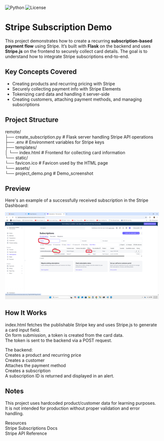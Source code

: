![Python](https://img.shields.io/badge/python-3.10%2B-blue)
![License](https://img.shields.io/badge/license-MIT-green)

# Stripe Subscription Demo

This project demonstrates how to create a recurring **subscription-based payment flow** using Stripe. It’s built with **Flask** on the backend and uses **Stripe.js** on the frontend to securely collect card details. The goal is to understand how to integrate Stripe subscriptions end-to-end.

##  Key Concepts Covered

- Creating products and recurring pricing with Stripe
- Securely collecting payment info with Stripe Elements
- Tokenizing card data and handling it server-side
- Creating customers, attaching payment methods, and managing subscriptions

##  Project Structure

remote/  
├── create_subscription.py # Flask server handling Stripe API operations  
├── .env # Environment variables for Stripe keys  
├── templates/  
│ └── index.html # Frontend for collecting card information  
└── static/      
    └── favicon.ico # Favicon used by the HTML page   
└── assets/        
    └── project_demo.png # Demo_screenshot    
    
## Preview  

Here's an example of a successfully received subscription in the Stripe Dashboard:  

![Subscription demo](assets/subscription_stripe.png)


## How It Works  

index.html fetches the publishable Stripe key and uses Stripe.js to generate a card input field.  
On form submission, a token is created from the card data.  
The token is sent to the backend via a POST request.  

The backend:  
Creates a product and recurring price  
Creates a customer  
Attaches the payment method  
Creates a subscription  
A subscription ID is returned and displayed in an alert.  

## Notes  
This project uses hardcoded product/customer data for learning purposes.  
It is not intended for production without proper validation and error handling.  

Resources    
Stripe Subscriptions Docs    
Stripe API Reference  
